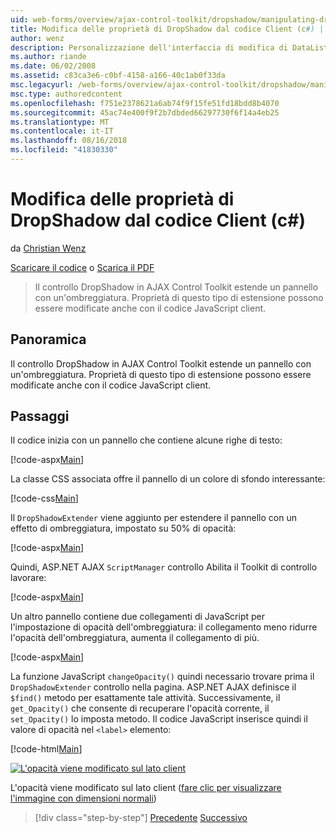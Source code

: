 ```yaml
---
uid: web-forms/overview/ajax-control-toolkit/dropshadow/manipulating-dropshadow-properties-from-client-code-cs
title: Modifica delle proprietà di DropShadow dal codice Client (c#) | Microsoft Docs
author: wenz
description: Personalizzazione dell'interfaccia di modifica di DataList
ms.author: riande
ms.date: 06/02/2008
ms.assetid: c83ca3e6-c0bf-4158-a166-40c1ab0f33da
msc.legacyurl: /web-forms/overview/ajax-control-toolkit/dropshadow/manipulating-dropshadow-properties-from-client-code-cs
msc.type: authoredcontent
ms.openlocfilehash: f751e2378621a6ab74f9f15fe51fd18bdd8b4070
ms.sourcegitcommit: 45ac74e400f9f2b7dbded66297730f6f14a4eb25
ms.translationtype: MT
ms.contentlocale: it-IT
ms.lasthandoff: 08/16/2018
ms.locfileid: "41830330"
---
```

<a name="manipulating-dropshadow-properties-from-client-code-c"></a>Modifica delle proprietà di DropShadow dal codice Client (c#)
====================
da [Christian Wenz](https://github.com/wenz)

[Scaricare il codice](http://download.microsoft.com/download/5/1/6/51652a81-500b-4f6b-88d3-617103e7941e/DropShadow2.cs.zip) o [Scarica il PDF](http://download.microsoft.com/download/b/6/a/b6ae89ee-df69-4c87-9bfb-ad1eb2b23373/dropshadow2CS.pdf)

> Il controllo DropShadow in AJAX Control Toolkit estende un pannello con un'ombreggiatura. Proprietà di questo tipo di estensione possono essere modificate anche con il codice JavaScript client.


## <a name="overview"></a>Panoramica

Il controllo DropShadow in AJAX Control Toolkit estende un pannello con un'ombreggiatura. Proprietà di questo tipo di estensione possono essere modificate anche con il codice JavaScript client.

## <a name="steps"></a>Passaggi

Il codice inizia con un pannello che contiene alcune righe di testo:

[!code-aspx[Main](manipulating-dropshadow-properties-from-client-code-cs/samples/sample1.aspx)]

La classe CSS associata offre il pannello di un colore di sfondo interessante:

[!code-css[Main](manipulating-dropshadow-properties-from-client-code-cs/samples/sample2.css)]

Il `DropShadowExtender` viene aggiunto per estendere il pannello con un effetto di ombreggiatura, impostato su 50% di opacità:

[!code-aspx[Main](manipulating-dropshadow-properties-from-client-code-cs/samples/sample3.aspx)]

Quindi, ASP.NET AJAX `ScriptManager` controllo Abilita il Toolkit di controllo lavorare:

[!code-aspx[Main](manipulating-dropshadow-properties-from-client-code-cs/samples/sample4.aspx)]

Un altro pannello contiene due collegamenti di JavaScript per l'impostazione di opacità dell'ombreggiatura: il collegamento meno ridurre l'opacità dell'ombreggiatura, aumenta il collegamento di più.

[!code-aspx[Main](manipulating-dropshadow-properties-from-client-code-cs/samples/sample5.aspx)]

La funzione JavaScript `changeOpacity()` quindi necessario trovare prima il `DropShadowExtender` controllo nella pagina. ASP.NET AJAX definisce il `$find()` metodo per esattamente tale attività. Successivamente, il `get_Opacity()` che consente di recuperare l'opacità corrente, il `set_Opacity()` lo imposta metodo. Il codice JavaScript inserisce quindi il valore di opacità nel `<label>` elemento:

[!code-html[Main](manipulating-dropshadow-properties-from-client-code-cs/samples/sample6.html)]


[![L'opacità viene modificato sul lato client](manipulating-dropshadow-properties-from-client-code-cs/_static/image2.png)](manipulating-dropshadow-properties-from-client-code-cs/_static/image1.png)

L'opacità viene modificato sul lato client ([fare clic per visualizzare l'immagine con dimensioni normali](manipulating-dropshadow-properties-from-client-code-cs/_static/image3.png))

> [!div class="step-by-step"]
> [Precedente](adjusting-the-z-index-of-a-dropshadow-cs.md)
> [Successivo](adjusting-the-z-index-of-a-dropshadow-vb.md)
